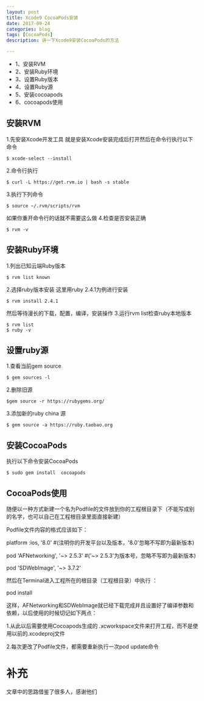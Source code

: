 ```yaml
---
layout: post
title: Xcode9 CocoaPods安装
date: 2017-09-24
categories: blog
tags: [CocoaPods]
description: 讲一下Xcode9安装CocoaPods的方法

---
```


* 1、安装RVM
* 2、安装Ruby环境
* 3、设置Ruby版本
* 4、设置Ruby源
* 5、安装cocoapods
* 6、cocoapods使用

## 安装RVM
1.先安装Xcode开发工具
就是安装Xcode安装完成后打开然后在命令行执行以下命令
```
$ xcode-select --install
```
2.命令行执行
```
$ curl -L https://get.rvm.io | bash -s stable
```
3.执行下列命令
```
$ source ~/.rvm/scripts/rvm
```
如果你重开命令行的话就不需要这么做
4.检查是否安装正确
```
$ rvm -v
```

## 安装Ruby环境
1.列出已知云端Ruby版本
```
$ rvm list known
```
2.选择ruby版本安装
这里用ruby 2.4.1为例进行安装
```
$ rvm install 2.4.1
```
然后等待漫长的下载，配置，编译，安装操作
3.运行rvm list检查ruby本地版本
```
$ rvm list
$ ruby -v
```

## 设置ruby源
1.查看当前gem source
```
$ gem sources -l
```
2.删除旧源
```
$gem source -r https://rubygems.org/
```
3.添加新的ruby china 源
```
$ gem source -a https://ruby.taobao.org
```

## 安装CocoaPods
执行以下命令安装CocoaPods
```
$ sudo gem install  cocoapods
```

## CocoaPods使用
随便以一种方式新建一个名为Podfile的文件放到你的工程根目录下（不能写成别的名字，也可以自己在工程根目录里面直接新建）

Podfile文件内容的格式应该如下：

platform :ios, '8.0' #(注明你的开发平台以及版本，'8.0'忽略不写即为最新版本)

pod 'AFNetworking', '~> 2.5.3' #('~> 2.5.3'为版本号，忽略不写即为最新版本)

pod 'SDWebImage', '~> 3.7.2'

然后在Terminal进入工程所在的根目录（工程根目录）中执行 ：

pod install

这样，AFNetworking和SDWebImage就已经下载完成并且设置好了编译参数和依赖，以后使用的时候切记如下两点：

1.从此以后需要使用Cocoapods生成的 .xcworkspace文件来打开工程，而不是使用以前的.xcodeproj文件

2.每次更改了Podfile文件，都需要重新执行一次pod update命令

# 补充
文章中的思路借鉴了很多人，感谢他们


